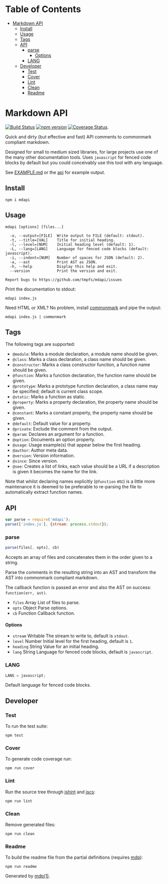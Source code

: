 Table of Contents
=================

* [Markdown API](#markdown-api)
  * [Install](#install)
  * [Usage](#usage)
  * [Tags](#tags)
  * [API](#api)
    * [parse](#parse)
      * [Options](#options)
    * [LANG](#lang)
  * [Developer](#developer)
    * [Test](#test)
    * [Cover](#cover)
    * [Lint](#lint)
    * [Clean](#clean)
    * [Readme](#readme)

Markdown API
============

[<img src="https://travis-ci.org/tmpfs/mdapi.svg?v=2" alt="Build Status">](https://travis-ci.org/tmpfs/mdapi)
[<img src="http://img.shields.io/npm/v/mdapi.svg?v=2" alt="npm version">](https://npmjs.org/package/mdapi)
[<img src="https://coveralls.io/repos/tmpfs/mdapi/badge.svg?branch=master&service=github&v=2" alt="Coverage Status">](https://coveralls.io/github/tmpfs/mdapi?branch=master).

Quick and dirty (but effective and fast) API comments to commonmark compliant markdown.

Designed for small to medium sized libraries, for large projects use one of the many other documentation tools. Uses `javascript` for fenced code blocks by default but you could conceivably use this tool with any language.

See [EXAMPLE.md](https://github.com/tmpfs/mdapi/blob/master/EXAMPLE.md) or the [api](#api) for example output.

## Install

```
npm i mdapi
```

## Usage

```
mdapi [options] [files...]

  -o, --output=[FILE]  Write output to FILE (default: stdout).
  -t, --title=[VAL]    Title for initial heading.
  -l, --level=[NUM]    Initial heading level (default: 1).
  -L, --lang=[LANG]    Language for fenced code blocks (default: javascript).
  -i, --indent=[NUM]   Number of spaces for JSON (default: 2).
  -a, --ast            Print AST as JSON.
  -h, --help           Display this help and exit.
  --version            Print the version and exit.

Report bugs to https://github.com/tmpfs/mdapi/issues
```

Print the documentation to stdout:

```
mdapi index.js
```

Need HTML or XML? No problem, install [commonmark](https://github.com/jgm/commonmark.js) and pipe the output:

```
mdapi index.js | commonmark
```

## Tags

The following tags are supported:

* `@module`: Marks a module declaration, a module name should be given.
* `@class`: Marks a class declaration, a class name should be given.
* `@constructor`: Marks a class constructor function, a function name should be given.
* `@function`: Marks a function declaration, the function name should be given.
* `@prototype`: Marks a prototype function declaration, a class name may be specified; default is current class scope.
* `@static`: Marks a function as static.
* `@property`: Marks a property declaration, the property name should be given.
* `@constant`: Marks a constant property, the property name should be given.
* `@default`: Default value for a property.
* `@private`: Exclude the comment from the output.
* `@param`: Declares an argument for a function.
* `@option`: Documents an option property.
* `@usage`: Usage example(s) that appear below the first heading.
* `@author`: Author meta data.
* `@version`: Version information.
* `@since`: Since version.
* `@see`: Creates a list of links, each value should be a URL if a description is given it becomes the name for the link.

Note that whilst declaring names explicitly (`@function` etc) is a little more maintenance it is deemed to be preferable to re-parsing the file to automatically extract function names.

## API

```javascript
var parse = require('mdapi');
parse(['index.js'], {stream: process.stdout});
```

### parse

```javascript
parse(files[, opts], cb)
```

Accepts an array of files and concatenates them in the order given
to a string.

Parse the comments in the resulting string into an AST
and transform the AST into commonmark compliant markdown.

The callback function is passed an error and also the AST on success:
`function(err, ast)`.

* `files` Array List of files to parse.
* `opts` Object Parse options.
* `cb` Function Callback function.

#### Options

* `stream` Writable The stream to write to, default is `stdout`.
* `level` Number Initial level for the first heading, default is `1`.
* `heading` String Value for an initial heading.
* `lang` String Language for fenced code blocks, default is `javascript`.

### LANG

```javascript
LANG = javascript;
```

Default language for fenced code blocks.

## Developer

### Test

To run the test suite:

```
npm test
```

### Cover

To generate code coverage run:

```
npm run cover
```

### Lint

Run the source tree through [jshint](http://jshint.com) and [jscs](http://jscs.info):

```
npm run lint
```

### Clean

Remove generated files:

```
npm run clean
```

### Readme

To build the readme file from the partial definitions (requires [mdp](https://github.com/tmpfs/mdp)):

```
npm run readme
```

Generated by [mdp(1)](https://github.com/tmpfs/mdp).

[jshint]: http://jshint.com
[jscs]: http://jscs.info
[commonmark]: https://github.com/jgm/commonmark.js
[mdp]: https://github.com/tmpfs/mdp
